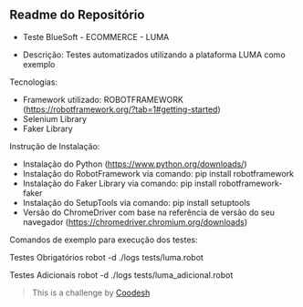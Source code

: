 ## Readme do Repositório

- Teste BlueSoft - ECOMMERCE - LUMA

- Descrição: Testes automatizados utilizando a plataforma LUMA como exemplo

Tecnologias:
- Framework utilizado: ROBOTFRAMEWORK (https://robotframework.org/?tab=1#getting-started)
- Selenium Library
- Faker Library

Instrução de Instalação:
- Instalação do Python (https://www.python.org/downloads/)
- Instalação do RobotFramework via comando: pip install robotframework
- Instalação do Faker Library via comando: pip install robotframework-faker
- Instalação do SetupTools via comando: pip install setuptools
- Versão do ChromeDriver com base na referência de versão do seu navegador (https://chromedriver.chromium.org/downloads)

Comandos de exemplo para execução dos testes:

Testes Obrigatórios
robot -d ./logs tests/luma.robot

Testes Adicionais
robot -d ./logs tests/luma_adicional.robot








>  This is a challenge by [Coodesh](https://coodesh.com/)